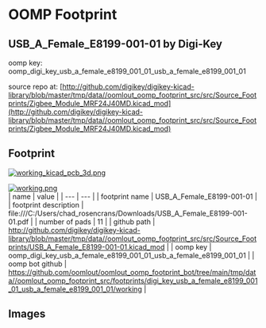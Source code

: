 # OOMP Footprint  
## USB_A_Female_E8199-001-01  by Digi-Key  
  
oomp key: oomp_digi_key_usb_a_female_e8199_001_01_usb_a_female_e8199_001_01  
  
source repo at: [http://github.com/digikey/digikey-kicad-library/blob/master/tmp/data//oomlout_oomp_footprint_src/src/Source_Footprints/Zigbee_Module_MRF24J40MD.kicad_mod](http://github.com/digikey/digikey-kicad-library/blob/master/tmp/data//oomlout_oomp_footprint_src/src/Source_Footprints/Zigbee_Module_MRF24J40MD.kicad_mod)  
## Footprint  
  
[![working_kicad_pcb_3d.png](working_kicad_pcb_3d_600.png)](working_kicad_pcb_3d.png)  
  
[![working.png](working_600.png)](working.png)  
| name | value | 
| --- | --- | 
| footprint name | USB_A_Female_E8199-001-01 | 
| footprint description | file:///C:/Users/chad_rosencrans/Downloads/USB_A_Female_E8199-001-01.pdf | 
| number of pads | 11 | 
| github path | http://github.com/digikey/digikey-kicad-library/blob/master/tmp/data//oomlout_oomp_footprint_src/src/Source_Footprints/USB_A_Female_E8199-001-01.kicad_mod | 
| oomp key | oomp_digi_key_usb_a_female_e8199_001_01_usb_a_female_e8199_001_01 | 
| oomp bot github | https://github.com/oomlout/oomlout_oomp_footprint_bot/tree/main/tmp/data//oomlout_oomp_footprint_src/footprints/digi_key_usb_a_female_e8199_001_01_usb_a_female_e8199_001_01/working | 
## Images  
